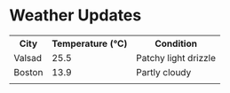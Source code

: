 # Weather Updates

<!-- WEATHER-UPDATE-START -->
<table><tr><th>City</th><th>Temperature (°C)</th><th>Condition</th></tr><tr><td>Valsad</td><td>25.5</td><td>Patchy light drizzle</td></tr><tr><td>Boston</td><td>13.9</td><td>Partly cloudy</td></tr><tr><td></td><td></td><td></td></tr></table>
<!-- WEATHER-UPDATE-END -->
